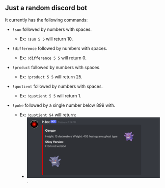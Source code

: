 ## Just a random discord bot

It currently has the following commands:

* `!sum` followed by numbers with spaces.

    * Ex: `!sum 5 5` will return 10.

* `!difference` followed by numbers with spaces.

    * Ex: `!difference 5 5` will return 0.

* `!product` followed by numbers with spaces.

    * Ex: `!product 5 5` will return 25.

* `!quotient` followed by numbers with spaces.

    * Ex: `!quotient 5 5` will return 1.

* `!poke` followed by a single number below 899 with.

    * Ex: `!quotient 94` will return:
        * ![image of Gengar](./assets/images/Gengar-response.png).